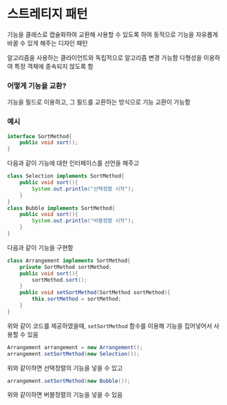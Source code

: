# 스트레티지 패턴

기능을 클래스로 캡슐화하여 교환해 사용할 수 있도록 하여 동적으로 기능을 자유롭게 바꿀 수 있게 해주는 디자인 패턴

알고리즘을 사용하는 클라이언트와 독립적으로 알고리즘 변경 가능함
다형성을 이용하여 특정 객체에 종속되지 않도록 함

### 어떻게 기능을 교환?

기능을 필드로 이용하고, 그 필드를 교환하는 방식으로 기능 교환이 가능함

### 예시

```java
interface SortMethod{
    public void sort();
}
```

다음과 같이 기능에 대한 인터페이스를 선언을 해주고

```java
class Selection implements SortMethod{
    public void sort(){
        System.out.println("선택정렬 시작");
    }
}
class Bubble implements SortMethod{
    public void sort(){
        System.out.println("버블정렬 시작");
    }
}
```

다음과 같이 기능을 구현함

```java
class Arrangement implements SortMethod{
    private SortMethod sortMethod;
    public void sort(){
        sortMethod.sort();
    }
    public void setSortMethod(SortMethod sortMethod){
        this.sortMethod = sortMethod;
    }
}
```

위와 같이 코드를 제공하였을때, `setSortMethod` 함수를 이용해 기능을 집어넣어서 사용할 수 있음

```java
Arrangement arrangement = new Arrangement();
arrangement.setSortMethod(new Selection());
```

위와 같이하면 선택정렬의 기능을 넣을 수 있고

```java
arrangement.setSortMethod(new Bubble());
```

위와 같이하면 버블정렬의 기능을 넣을 수 있음